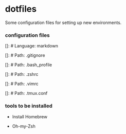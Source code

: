 # dotfiles

Some configuration files for setting up new environments.

### configuration files

[]: # Language: markdown

[]: # Path: .gitignore

[]: # Path: .bash_profile

[]: # Path: .zshrc

[]: # Path: .vimrc

[]: # Path: .tmux.conf

### tools to be installed

- Install Homebrew

- Oh-my-Zsh
